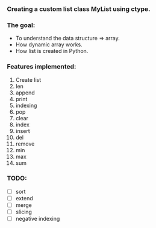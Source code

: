 ### Creating a custom list class MyList using ctype.

### The goal:
- To understand the data structure => array. 
- How dynamic array works.
- How list is created in Python. 

### Features implemented:
1. Create list
2. len
3. append
4. print
5. indexing
6. pop
7. clear
8. index
9. insert
10. del 
11. remove
12. min
13. max
14. sum

### TODO:

- [ ] sort
- [ ] extend
- [ ] merge
- [ ] slicing
- [ ] negative indexing
